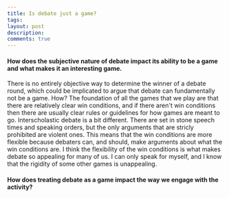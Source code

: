 ```yaml
---
title: Is debate just a game?
tags:
layout: post
description: 
comments: true
---
```


#### How does the subjective nature of debate impact its ability to be a game and what makes it an interesting game. 

There is no entirely objective way to determine the winner of a debate round, which could be implicated to argue that debate can fundamentally not be a game. How? The foundation of all the games that we play are that there are relatively clear win conditions, and if there aren't win conditions then there are usually clear rules or guidelines for how games are meant to go. Interscholastic debate is a bit different. There are set in stone speech times and speaking orders, but the only arguments that are stricly prohibited are violent ones. This means that the win conditions are more flexible because debaters can, and should, make arguments about what the win conditions are. I think the flexibility of the win conditions is what makes debate so appealing for many of us. I can only speak for myself, and I know that the rigidity of some other games is unappealing. 

#### How does treating debate as a game impact the way we engage with the activity? 





